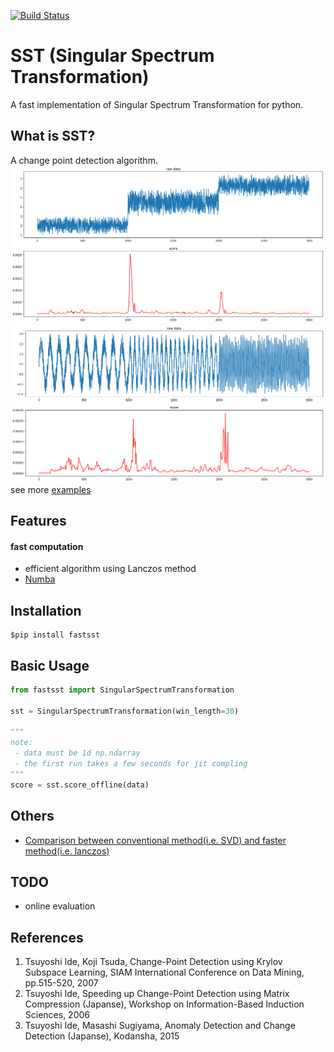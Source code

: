 [![Build Status](https://travis-ci.org/statefb/singular-spectrum-transformation.svg?branch=master)](https://travis-ci.org/statefb/singular-spectrum-transformation)  
# SST (Singular Spectrum Transformation)
A fast implementation of Singular Spectrum Transformation for python.

## What is SST?
A change point detection algorithm.
![example](img/example_step.png)
![example](img/example_freq.png)
see more [examples](./notebooks/examples.ipynb)

## Features
#### fast computation
* efficient algorithm using Lanczos method
* [Numba](http://numba.pydata.org/)


## Installation
```
$pip install fastsst
```

## Basic Usage
```usage.py
from fastsst import SingularSpectrumTransformation

sst = SingularSpectrumTransformation(win_length=30)

"""
note:
 - data must be 1d np.ndarray
 - the first run takes a few seconds for jit compling
"""
score = sst.score_offline(data)
```

## Others
* [Comparison between conventional method(i.e. SVD) and faster method(i.e. lanczos)](./notebooks/comparison_between_svd_and_lanczos.ipynb)

## TODO
* online evaluation

## References
1. Tsuyoshi Ide, Koji Tsuda, Change-Point Detection using Krylov Subspace Learning, SIAM International Conference on Data Mining, pp.515-520, 2007
2. Tsuyoshi Ide, Speeding up Change-Point Detection using Matrix Compression (Japanse), Workshop on Information-Based Induction Sciences, 2006
3. Tsuyoshi Ide, Masashi Sugiyama, Anomaly Detection and Change Detection (Japanse), Kodansha, 2015
